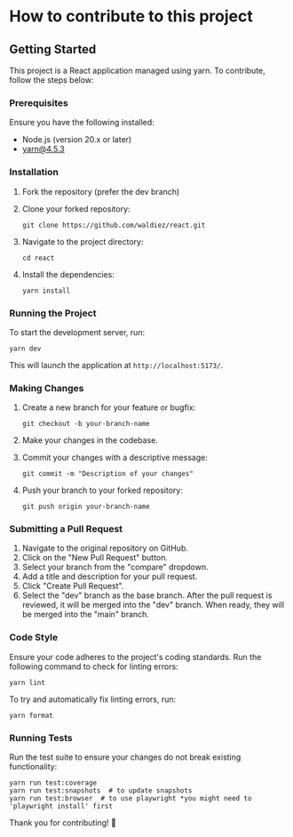 # How to contribute to this project

## Getting Started

This project is a React application managed using yarn. To contribute, follow the steps below:

### Prerequisites

Ensure you have the following installed:

- Node.js (version 20.x or later)
- yarn@4.5.3

### Installation

1. Fork the repository (prefer the dev branch)
2. Clone your forked repository:

    ```shell
    git clone https://github.com/waldiez/react.git
    ```

3. Navigate to the project directory:

    ```shell
    cd react
    ```

4. Install the dependencies:

    ```shell
    yarn install
    ```

### Running the Project

To start the development server, run:

```shell
yarn dev
```

This will launch the application at `http://localhost:5173/`.

### Making Changes

1. Create a new branch for your feature or bugfix:

    ```shell
    git checkout -b your-branch-name
    ```

2. Make your changes in the codebase.
3. Commit your changes with a descriptive message:

    ```shell
    git commit -m "Description of your changes"
    ```

4. Push your branch to your forked repository:

    ```shell
    git push origin your-branch-name
    ```

### Submitting a Pull Request

1. Navigate to the original repository on GitHub.
2. Click on the "New Pull Request" button.
3. Select your branch from the "compare" dropdown.
4. Add a title and description for your pull request.
5. Click "Create Pull Request".
6. Select the "dev" branch as the base branch. After the pull request is reviewed, it will be merged into the "dev" branch. When ready, they will be merged into the "main" branch.

### Code Style

Ensure your code adheres to the project's coding standards. Run the following command to check for linting errors:

```shell
yarn lint
```

To try and automatically fix linting errors, run:

```shell
yarn format
```

### Running Tests

Run the test suite to ensure your changes do not break existing functionality:

```shell
yarn run test:coverage
yarn run test:snapshots  # to update snapshots
yarn run test:browser  # to use playwright *you might need to 'playwright install' first
```

Thank you for contributing! 🎉
